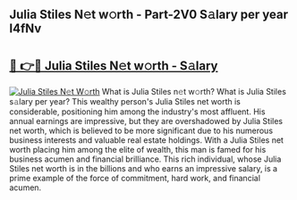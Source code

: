 ## Julia Stiles N𝚎t w𝚘rth - Part-2V0 S𝚊lary per year l4fNv

# <h2><a href="http://gc0hd4f.nevu.top/?p=Julia+Stiles">🔗 👉🔴 Julia Stiles N𝚎t w𝚘rth - S𝚊lary</a></h2>

[![Julia Stiles N𝚎t W𝚘rth](https://i.imgur.com/Oavwk0R.jpeg)](http://gc0hd4f.nevu.top/?p=Julia+Stiles)
What is Julia Stiles n𝚎t w𝚘rth? What is Julia Stiles s𝚊lary per year?
This wealthy person's Julia Stiles net worth is considerable, positioning him among the industry's most affluent. His annual earnings are impressive, but they are overshadowed by Julia Stiles net worth, which is believed to be more significant due to his numerous business interests and valuable real estate holdings. With a Julia Stiles net worth placing him among the elite of wealth, this man is famed for his business acumen and financial brilliance. This rich individual, whose Julia Stiles net worth is in the billions and who earns an impressive salary, is a prime example of the force of commitment, hard work, and financial acumen.
